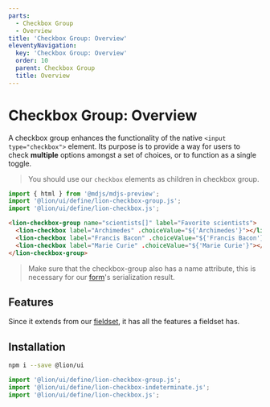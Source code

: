 ```yaml
---
parts:
  - Checkbox Group
  - Overview
title: 'Checkbox Group: Overview'
eleventyNavigation:
  key: 'Checkbox Group: Overview'
  order: 10
  parent: Checkbox Group
  title: Overview
---
```

# Checkbox Group: Overview

A checkbox group enhances the functionality of the native `<input type="checkbox">` element.
Its purpose is to provide a way for users to check **multiple** options amongst a set of choices, or to function as a single toggle.

> You should use our `checkbox` elements as children in checkbox group.

```js script
import { html } from '@mdjs/mdjs-preview';
import '@lion/ui/define/lion-checkbox-group.js';
import '@lion/ui/define/lion-checkbox.js';
```

```html preview-story
<lion-checkbox-group name="scientists[]" label="Favorite scientists">
  <lion-checkbox label="Archimedes" .choiceValue="${'Archimedes'}"></lion-checkbox>
  <lion-checkbox label="Francis Bacon" .choiceValue="${'Francis Bacon'}"></lion-checkbox>
  <lion-checkbox label="Marie Curie" .choiceValue="${'Marie Curie'}"></lion-checkbox>
</lion-checkbox-group>
```

> Make sure that the checkbox-group also has a name attribute, this is necessary for our [form](../form/overview.md)'s serialization result.

## Features

Since it extends from our [fieldset](../fieldset/overview.md),
it has all the features a fieldset has.

## Installation

```bash
npm i --save @lion/ui
```

```js
import '@lion/ui/define/lion-checkbox-group.js';
import '@lion/ui/define/lion-checkbox-indeterminate.js';
import '@lion/ui/define/lion-checkbox.js';
```
